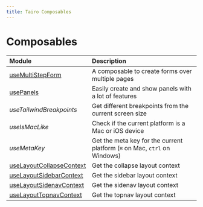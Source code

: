 ```yaml
---
title: Tairo Composables
---
```


# Composables

| Module | Description |
| :--- | :--- |
| [useMultiStepForm](/documentation/guides/mutli-step-forms) | A composable to create forms over multiple pages |
| [usePanels](/documentation/guides/panels) | Easily create and show panels with a lot of features |
| _useTailwindBreakpoints_ | Get different breakpoints from the current screen size |
| _useIsMacLike_ | Check if the current platform is a Mac or iOS device |
| _useMetaKey_ | Get the meta key for the current platform (`⌘` on Mac, `ctrl` on Windows) |
| [useLayoutCollapseContext](/documentation/layout/collapse) | Get the collapse layout context |
| [useLayoutSidebarContext](/documentation/layout/sidebar) | Get the sidebar layout context |
| [useLayoutSidenavContext](/documentation/layout/sidenav) | Get the sidenav layout context |
| [useLayoutTopnavContext](/documentation/layout/topnav) | Get the topnav layout context |
